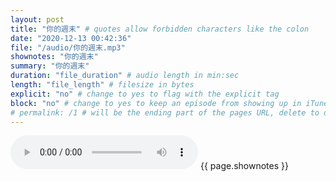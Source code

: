 ```yaml
---
layout: post
title: "你的週末" # quotes allow forbidden characters like the colon
date: "2020-12-13 00:42:36"
file: "/audio/你的週末.mp3"
shownotes: "你的週末"
summary: "你的週末"
duration: "file_duration" # audio length in min:sec
length: "file_length" # filesize in bytes
explicit: "no" # change to yes to flag with the explicit tag
block: "no" # change to yes to keep an episode from showing up in iTunes
# permalink: /1 # will be the ending part of the pages URL, delete to default to the title
---
```


<audio controls>
<source src="{{site.url}}{{site.baseurl}}{{ page.file }}" type="audio/x-mp3">
Your browser does not support the audio element.
</audio>
{{ page.shownotes }}

